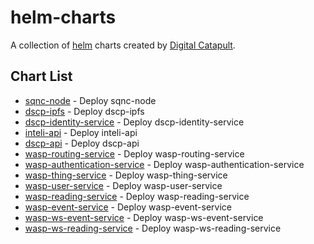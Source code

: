 # helm-charts

A collection of [helm](https://helm.sh) charts created by [Digital Catapult](https://github.com/digicatapult).

## Chart List

* [sqnc-node](charts/sqnc-node/README.md) - Deploy sqnc-node
* [dscp-ipfs](charts/dscp-ipfs/Chart.yaml) - Deploy dscp-ipfs
* [dscp-identity-service](charts/dscp-identity-service/Chart.yaml) - Deploy dscp-identity-service
* [inteli-api](charts/inteli-api/Chart.yaml) - Deploy inteli-api
* [dscp-api](charts/dscp-api/Chart.yaml) - Deploy dscp-api
* [wasp-routing-service](charts/wasp-routing-service/README.md) - Deploy wasp-routing-service
* [wasp-authentication-service](charts/wasp-authentication-service/README.md) - Deploy wasp-authentication-service
* [wasp-thing-service](charts/wasp-thing-service/README.md) - Deploy wasp-thing-service
* [wasp-user-service](charts/wasp-user-service/README.md) - Deploy wasp-user-service
* [wasp-reading-service](charts/wasp-reading-service/README.md) - Deploy wasp-reading-service
* [wasp-event-service](charts/wasp-event-service/README.md) - Deploy wasp-event-service
* [wasp-ws-event-service](charts/wasp-ws-event-service/README.md) - Deploy wasp-ws-event-service
* [wasp-ws-reading-service](charts/wasp-ws-reading-service/README.md) - Deploy wasp-ws-reading-service
